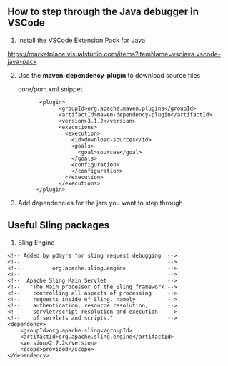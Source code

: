 
## How to step through the Java debugger in VSCode

1. Install the VSCode Extension Pack for Java

https://marketplace.visualstudio.com/items?itemName=vscjava.vscode-java-pack

2. Use the __maven-dependency-plugin__ to download source files

     core/pom.xml snippet

```
          <plugin>
                <groupId>org.apache.maven.plugins</groupId>
                <artifactId>maven-dependency-plugin</artifactId>
                <version>3.1.2</version>
                <executions>
                  <execution>
                    <id>download-sources</id>
                    <goals>
                      <goal>sources</goal>
                    </goals>
                    <configuration>
                    </configuration>
                  </execution>
                </executions>
         </plugin>
```

3. Add dependencies for the jars you want to step through

## Useful Sling packages

1. Sling Engine

```
<!-- Added by pdmyrs for sling request debugging  -->
<!--                                              -->
<!--          org.apache.sling.engine             -->
<!--                                              -->
<!--  Apache Sling Main Servlet                   -->
<!--   "The Main processor of the Sling framework -->
<!--    controlling all aspects of processing     -->
<!--    requests inside of Sling, namely          -->
<!--    authentication, resource resolution,      -->
<!--    servlet/script resolution and execution   -->
<!--    of servlets and scripts."                 -->
<dependency>
    <groupId>org.apache.sling</groupId>
    <artifactId>org.apache.sling.engine</artifactId>
    <version>2.7.2</version>
    <scope>provided</scope>
</dependency>
```

